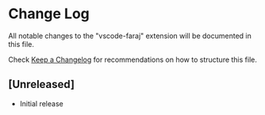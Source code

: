 # Change Log

All notable changes to the "vscode-faraj" extension will be documented in this file.

Check [Keep a Changelog](http://keepachangelog.com/) for recommendations on how to structure this file.

## [Unreleased]

- Initial release